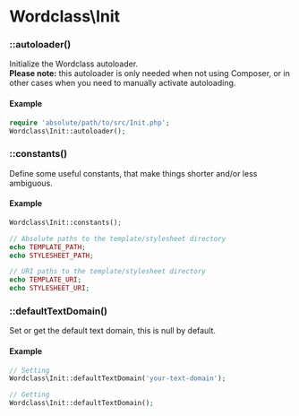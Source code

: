 # Wordclass\Init

### ::autoloader()
Initialize the Wordclass autoloader.  
**Please note:** this autoloader is only needed when not using Composer, or in other cases when you need to manually activate autoloading.

#### Example
```php
require 'absolute/path/to/src/Init.php';
Wordclass\Init::autoloader();
```

### ::constants()
Define some useful constants, that make things shorter and/or less ambiguous.

#### Example
```php
Wordclass\Init::constants();

// Absolute paths to the template/stylesheet directory
echo TEMPLATE_PATH;
echo STYLESHEET_PATH;

// URI paths to the template/stylesheet directory
echo TEMPLATE_URI;
echo STYLESHEET_URI;
```

### ::defaultTextDomain()
Set or get the default text domain, this is null by default.

#### Example
```php
// Setting
Wordclass\Init::defaultTextDomain('your-text-domain');

// Getting
Wordclass\Init::defaultTextDomain();
```
